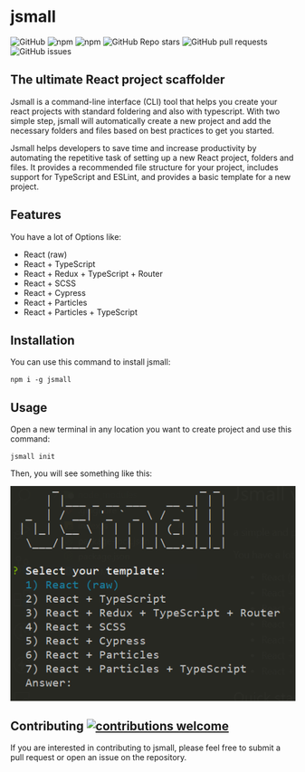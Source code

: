 # jsmall
![GitHub](https://img.shields.io/github/license/MamadTaheri/jsmall)
![npm](https://img.shields.io/npm/v/jsmall)
![npm](https://img.shields.io/npm/dw/jsmall)
![GitHub Repo stars](https://img.shields.io/github/stars/MamadTaheri/jsmall?style=social)
![GitHub pull requests](https://img.shields.io/github/issues-pr/MamadTaheri/jsmall)
![GitHub issues](https://img.shields.io/github/issues/MamadTaheri/jsmall)

## The ultimate React project scaffolder

Jsmall is a command-line interface (CLI) tool that helps you create your react projects with standard foldering and also with typescript. With two simple step, jsmall will automatically create a new project and add the necessary folders and files based on best practices to get you started.

Jsmall helps developers to save time and increase productivity by automating the repetitive task of setting up a new React project, folders and files. It provides a recommended file structure for your project, includes support for TypeScript and ESLint, and provides a basic template for a new project.
  
## Features
You have a lot of Options like:

* React (raw)
* React + TypeScript
* React + Redux + TypeScript + Router
* React + SCSS
* React + Cypress
* React + Particles
* React + Particles + TypeScript

## Installation
You can use this command to install jsmall:

    npm i -g jsmall

## Usage
 Open a new terminal in any location you want to create project and use this command:

    jsmall init

Then, you will see something like this:

<img src="./jsmart-min.png" />

## Contributing [![contributions welcome](https://img.shields.io/badge/contributions-welcome-brightgreen.svg?style=flat)](https://github.com/MamadTaheri/jsmall/issues)
If you are interested in contributing to jsmall, please feel free to submit a pull request or open an issue on the repository.

